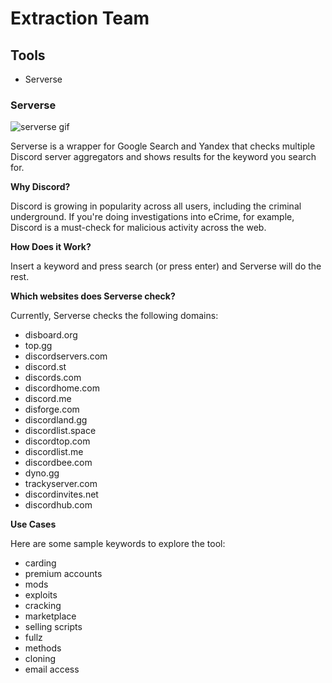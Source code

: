 # Extraction Team

## Tools

- Serverse

### Serverse
![serverse gif](https://github.com/extractionteam/serverse/blob/main/static/serverse.gif?raw=true)

Serverse is a wrapper for Google Search and Yandex that checks multiple Discord server aggregators and shows results for the keyword you search for.

**Why Discord?**

Discord is growing in popularity across all users, including the criminal underground. If you're doing investigations into eCrime, for example, Discord is a must-check for malicious activity across the web.

**How Does it Work?**

Insert a keyword and press search (or press enter) and Serverse will do the rest.

**Which websites does Serverse check?**

Currently, Serverse checks the following domains:

- disboard.org
- top.gg
- discordservers.com
- discord.st
- discords.com
- discordhome.com
- discord.me
- disforge.com
- discordland.gg
- discordlist.space
- discordtop.com
- discordlist.me
- discordbee.com
- dyno.gg
- trackyserver.com
- discordinvites.net
- discordhub.com

**Use Cases**

Here are some sample keywords to explore the tool:

- carding
- premium accounts
- mods
- exploits
- cracking
- marketplace
- selling scripts
- fullz
- methods
- cloning
- email access

